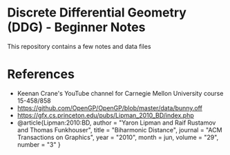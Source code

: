 # Discrete Differential Geometry (DDG) - Beginner Notes

This repository contains a few notes and data files

# References
- Keenan Crane's YouTube channel for Carnegie Mellon University course 15-458/858
- https://github.com/OpenGP/OpenGP/blob/master/data/bunny.off
- https://gfx.cs.princeton.edu/pubs/Lipman_2010_BD/index.php
- @article{Lipman:2010:BD,
   author = "Yaron Lipman and Raif Rustamov and Thomas Funkhouser",
   title = "Biharmonic Distance",
   journal = "ACM Transactions on Graphics",
   year = "2010",
   month = jun,
   volume = "29",
   number = "3"
}

